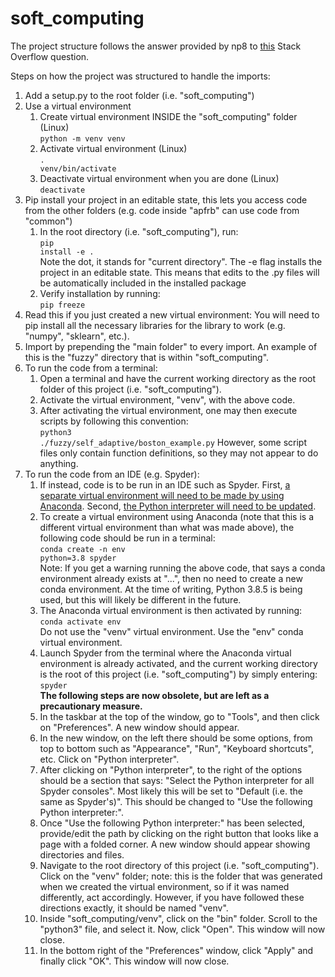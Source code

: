 # soft_computing

The project structure follows the answer provided by np8 to [this](https://stackoverflow.com/questions/714063/importing-modules-from-parent-folder) Stack Overflow question.

Steps on how the project was structured to handle the imports:

1. Add a setup.py to the root folder (i.e. "soft_computing")
2. Use a virtual environment
    1. Create virtual environment INSIDE the "soft_computing" folder (Linux)<br>
    <code>python -m venv venv</code>
    2. Activate virtual environment (Linux)<br>
    <code>. venv/bin/activate</code>
    3. Deactivate virtual environment when you are done (Linux)<br>
    <code>deactivate</code>
3. Pip install your project in an editable state, this lets you access code from the other folders (e.g. code inside "apfrb" can use code from "common")
    1. In the root directory (i.e. "soft_computing"), run:<br>
    <code>pip install -e .</code><br>
    Note the dot, it stands for "current directory". The -e flag installs the project in an editable state. This means that edits to the .py files will be automatically included in the installed package
    2. Verify installation by running:<br>
    <code>pip freeze</code>
4. Read this if you just created a new virtual environment: You will need to pip install all the necessary libraries for the library to work (e.g. "numpy", "sklearn", etc.).
5. Import by prepending the "main folder" to every import. An example of this is the "fuzzy" directory that is within "soft_computing".
6. To run the code from a terminal:
    1. Open a terminal and have the current working directory as the root folder of this project (i.e. "soft_computing").
    2. Activate the virtual environment, "venv", with the above code.
    3. After activating the virtual environment, one may then execute scripts by following this convention:<br>
    <code>python3 ./fuzzy/self_adaptive/boston_example.py</code>
    However, some script files only contain function definitions, so they may not appear to do anything.
6. To run the code from an IDE (e.g. Spyder):
    1. If instead, code is to be run in an IDE such as Spyder. First, [a separate virtual environment will need to be made by using Anaconda](https://stackoverflow.com/questions/34217175/spyder-does-not-run-in-anaconda-virtual-environment-on-windows-10). Second, [the Python interpreter will need to be updated](https://stackoverflow.com/questions/30170468/how-to-run-spyder-in-virtual-environment).
    2. To create a virtual environment using Anaconda (note that this is a different virtual environment than what was made above), the following code should be run in a terminal:<br>
    <code>conda create -n env python=3.8 spyder</code><br>
    Note: If you get a warning running the above code, that says a conda environment already exists at "...", then no need to create a new conda environment.
    At the time of writing, Python 3.8.5 is being used, but this will likely be different in the future.
    3. The Anaconda virtual environment is then activated by running:<br>
    <code>conda activate env</code><br>
    Do not use the "venv" virtual environment. Use the "env" conda virtual environment.
    4. Launch Spyder from the terminal where the Anaconda virtual environment is already activated, and the current working directory is the root of this project (i.e. "soft_computing") by simply entering:<br>
    <code>spyder</code><br>
    <strong>The following steps are now obsolete, but are left as a precautionary measure.</strong>
    5. In the taskbar at the top of the window, go to "Tools", and then click on "Preferences". A new window should appear.
    6. In the new window, on the left there should be some options, from top to bottom such as "Appearance", "Run", "Keyboard shortcuts", etc. Click on "Python interpreter".
    7. After clicking on "Python interpreter", to the right of the options should be a section that says: "Select the Python interpreter for all Spyder consoles". Most likely this will be set to "Default (i.e. the same as Spyder's)". This should be changed to "Use the following Python interpreter:".
    8. Once "Use the following Python interpreter:" has been selected, provide/edit the path by clicking on the right button that looks like a page with a folded corner. A new window should appear showing directories and files.
    9. Navigate to the root directory of this project (i.e. "soft_computing"). Click on the "venv" folder; note: this is the folder that was generated when we created the virtual environment, so if it was named differently, act accordingly. However, if you have followed these directions exactly, it should be named "venv".
    10. Inside "soft_computing/venv", click on the "bin" folder. Scroll to the "python3" file, and select it. Now, click "Open". This window will now close.
    11. In the bottom right of the "Preferences" window, click "Apply" and finally click "OK". This window will now close.
